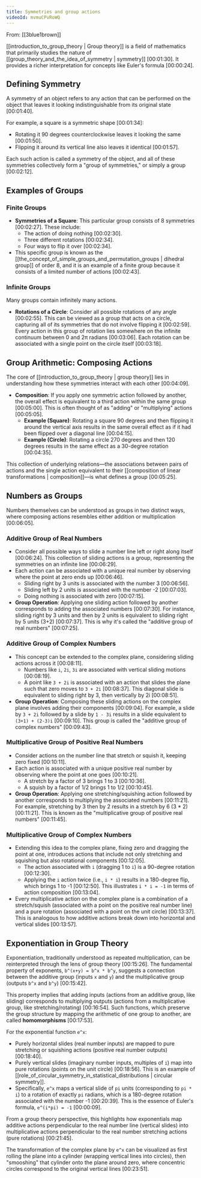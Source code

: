 ```yaml
---
title: Symmetries and group actions
videoId: mvmuCPvRoWQ
---
```


From: [[3blue1brown]] <br/> 

[[introduction_to_group_theory | Group theory]] is a field of mathematics that primarily studies the nature of [[group_theory_and_the_idea_of_symmetry | symmetry]] <a class="yt-timestamp" data-t="00:01:30">[00:01:30]</a>. It provides a richer interpretation for concepts like Euler's formula <a class="yt-timestamp" data-t="00:00:24">[00:00:24]</a>.

## Defining Symmetry

A symmetry of an object refers to any action that can be performed on the object that leaves it looking indistinguishable from its original state <a class="yt-timestamp" data-t="00:01:40">[00:01:40]</a>.

For example, a square is a symmetric shape <a class="yt-timestamp" data-t="00:01:34">[00:01:34]</a>:
*   Rotating it 90 degrees counterclockwise leaves it looking the same <a class="yt-timestamp" data-t="00:01:50">[00:01:50]</a>.
*   Flipping it around its vertical line also leaves it identical <a class="yt-timestamp" data-t="00:01:57">[00:01:57]</a>.

Each such action is called a symmetry of the object, and all of these symmetries collectively form a "group of symmetries," or simply a group <a class="yt-timestamp" data-t="00:02:12">[00:02:12]</a>.

## Examples of Groups

### Finite Groups
*   **Symmetries of a Square**: This particular group consists of 8 symmetries <a class="yt-timestamp" data-t="00:02:27">[00:02:27]</a>. These include:
    *   The action of doing nothing <a class="yt-timestamp" data-t="00:02:30">[00:02:30]</a>.
    *   Three different rotations <a class="yt-timestamp" data-t="00:02:34">[00:02:34]</a>.
    *   Four ways to flip it over <a class="yt-timestamp" data-t="00:02:34">[00:02:34]</a>.
*   This specific group is known as the [[the_concept_of_simple_groups_and_permutation_groups | dihedral group]] of order 8, and it is an example of a finite group because it consists of a limited number of actions <a class="yt-timestamp" data-t="00:02:43">[00:02:43]</a>.

### Infinite Groups
Many groups contain infinitely many actions.
*   **Rotations of a Circle**: Consider all possible rotations of any angle <a class="yt-timestamp" data-t="00:02:55">[00:02:55]</a>. This can be viewed as a group that acts on a circle, capturing all of its symmetries that do not involve flipping it <a class="yt-timestamp" data-t="00:02:59">[00:02:59]</a>. Every action in this group of rotation lies somewhere on the infinite continuum between 0 and 2π radians <a class="yt-timestamp" data-t="00:03:06">[00:03:06]</a>. Each rotation can be associated with a single point on the circle itself <a class="yt-timestamp" data-t="00:03:18">[00:03:18]</a>.

## Group Arithmetic: Composing Actions

The core of [[introduction_to_group_theory | group theory]] lies in understanding how these symmetries interact with each other <a class="yt-timestamp" data-t="00:04:09">[00:04:09]</a>.
*   **Composition**: If you apply one symmetric action followed by another, the overall effect is equivalent to a third action within the same group <a class="yt-timestamp" data-t="00:05:00">[00:05:00]</a>. This is often thought of as "adding" or "multiplying" actions <a class="yt-timestamp" data-t="00:05:05">[00:05:05]</a>.
    *   **Example (Square)**: Rotating a square 90 degrees and then flipping it around the vertical axis results in the same overall effect as if it had been flipped over a diagonal line <a class="yt-timestamp" data-t="00:04:15">[00:04:15]</a>.
    *   **Example (Circle)**: Rotating a circle 270 degrees and then 120 degrees results in the same effect as a 30-degree rotation <a class="yt-timestamp" data-t="00:04:35">[00:04:35]</a>.

This collection of underlying relations—the associations between pairs of actions and the single action equivalent to their [[composition of linear transformations | composition]]—is what defines a group <a class="yt-timestamp" data-t="00:05:25">[00:05:25]</a>.

## Numbers as Groups

Numbers themselves can be understood as groups in two distinct ways, where composing actions resembles either addition or multiplication <a class="yt-timestamp" data-t="00:06:05">[00:06:05]</a>.

### Additive Group of Real Numbers
*   Consider all possible ways to slide a number line left or right along itself <a class="yt-timestamp" data-t="00:06:24">[00:06:24]</a>. This collection of sliding actions is a group, representing the symmetries on an infinite line <a class="yt-timestamp" data-t="00:06:29">[00:06:29]</a>.
*   Each action can be associated with a unique real number by observing where the point at zero ends up <a class="yt-timestamp" data-t="00:06:46">[00:06:46]</a>.
    *   Sliding right by 3 units is associated with the number 3 <a class="yt-timestamp" data-t="00:06:56">[00:06:56]</a>.
    *   Sliding left by 2 units is associated with the number -2 <a class="yt-timestamp" data-t="00:07:03">[00:07:03]</a>.
    *   Doing nothing is associated with zero <a class="yt-timestamp" data-t="00:07:15">[00:07:15]</a>.
*   **Group Operation**: Applying one sliding action followed by another corresponds to adding the associated numbers <a class="yt-timestamp" data-t="00:07:30">[00:07:30]</a>. For instance, sliding right by 3 units and then by 2 units is equivalent to sliding right by 5 units (3+2) <a class="yt-timestamp" data-t="00:07:37">[00:07:37]</a>. This is why it's called the "additive group of real numbers" <a class="yt-timestamp" data-t="00:07:25">[00:07:25]</a>.

### Additive Group of Complex Numbers
*   This concept can be extended to the complex plane, considering sliding actions across it <a class="yt-timestamp" data-t="00:08:11">[00:08:11]</a>.
    *   Numbers like `i`, `2i`, `3i` are associated with vertical sliding motions <a class="yt-timestamp" data-t="00:08:19">[00:08:19]</a>.
    *   A point like `3 + 2i` is associated with an action that slides the plane such that zero moves to `3 + 2i` <a class="yt-timestamp" data-t="00:08:37">[00:08:37]</a>. This diagonal slide is equivalent to sliding right by 3, then vertically by 2i <a class="yt-timestamp" data-t="00:08:51">[00:08:51]</a>.
*   **Group Operation**: Composing these sliding actions on the complex plane involves adding their components <a class="yt-timestamp" data-t="00:09:04">[00:09:04]</a>. For example, a slide by `3 + 2i` followed by a slide by `1 - 3i` results in a slide equivalent to `(3+1) + (2-3)i` <a class="yt-timestamp" data-t="00:09:10">[00:09:10]</a>. This group is called the "additive group of complex numbers" <a class="yt-timestamp" data-t="00:09:43">[00:09:43]</a>.

### Multiplicative Group of Positive Real Numbers
*   Consider actions on the number line that stretch or squish it, keeping zero fixed <a class="yt-timestamp" data-t="00:10:11">[00:10:11]</a>.
*   Each action is associated with a unique positive real number by observing where the point at one goes <a class="yt-timestamp" data-t="00:10:21">[00:10:21]</a>.
    *   A stretch by a factor of 3 brings 1 to 3 <a class="yt-timestamp" data-t="00:10:36">[00:10:36]</a>.
    *   A squish by a factor of 1/2 brings 1 to 1/2 <a class="yt-timestamp" data-t="00:10:45">[00:10:45]</a>.
*   **Group Operation**: Applying one stretching/squishing action followed by another corresponds to multiplying the associated numbers <a class="yt-timestamp" data-t="00:11:21">[00:11:21]</a>. For example, stretching by 3 then by 2 results in a stretch by 6 (3 * 2) <a class="yt-timestamp" data-t="00:11:21">[00:11:21]</a>. This is known as the "multiplicative group of positive real numbers" <a class="yt-timestamp" data-t="00:11:45">[00:11:45]</a>.

### Multiplicative Group of Complex Numbers
*   Extending this idea to the complex plane, fixing zero and dragging the point at one, introduces actions that include not only stretching and squishing but also rotational components <a class="yt-timestamp" data-t="00:12:05">[00:12:05]</a>.
    *   The action associated with `i` (dragging 1 to `i`) is a 90-degree rotation <a class="yt-timestamp" data-t="00:12:30">[00:12:30]</a>.
    *   Applying the `i` action twice (i.e., `i * i`) results in a 180-degree flip, which brings 1 to -1 <a class="yt-timestamp" data-t="00:12:50">[00:12:50]</a>. This illustrates `i * i = -1` in terms of action composition <a class="yt-timestamp" data-t="00:13:04">[00:13:04]</a>.
*   Every multiplicative action on the complex plane is a combination of a stretch/squish (associated with a point on the positive real number line) and a pure rotation (associated with a point on the unit circle) <a class="yt-timestamp" data-t="00:13:37">[00:13:37]</a>. This is analogous to how additive actions break down into horizontal and vertical slides <a class="yt-timestamp" data-t="00:13:57">[00:13:57]</a>.

## Exponentiation in Group Theory

Exponentiation, traditionally understood as repeated multiplication, can be reinterpreted through the lens of group theory <a class="yt-timestamp" data-t="00:15:26">[00:15:26]</a>. The fundamental property of exponents, `b^(x+y) = b^x * b^y`, suggests a connection between the additive group (inputs `x` and `y`) and the multiplicative group (outputs `b^x` and `b^y`) <a class="yt-timestamp" data-t="00:15:42">[00:15:42]</a>.

This property implies that adding inputs (actions from an additive group, like sliding) corresponds to multiplying outputs (actions from a multiplicative group, like stretching/rotating) <a class="yt-timestamp" data-t="00:16:54">[00:16:54]</a>. Such functions, which preserve the group structure by mapping the arithmetic of one group to another, are called **homomorphisms** <a class="yt-timestamp" data-t="00:17:53">[00:17:53]</a>.

For the exponential function `e^x`:
*   Purely horizontal slides (real number inputs) are mapped to pure stretching or squishing actions (positive real number outputs) <a class="yt-timestamp" data-t="00:18:40">[00:18:40]</a>.
*   Purely vertical slides (imaginary number inputs, multiples of `i`) map into pure rotations (points on the unit circle) <a class="yt-timestamp" data-t="00:18:56">[00:18:56]</a>. This is an example of [[role_of_circular_symmetry_in_statistical_distributions | circular symmetry]].
*   Specifically, `e^x` maps a vertical slide of `pi` units (corresponding to `pi * i`) to a rotation of exactly `pi` radians, which is a 180-degree rotation associated with the number -1 <a class="yt-timestamp" data-t="00:20:39">[00:20:39]</a>. This is the essence of Euler's formula, `e^(i*pi) = -1` <a class="yt-timestamp" data-t="00:00:09">[00:00:09]</a>.

From a group theory perspective, this highlights how exponentials map additive actions perpendicular to the real number line (vertical slides) into multiplicative actions perpendicular to the real number stretching actions (pure rotations) <a class="yt-timestamp" data-t="00:21:45">[00:21:45]</a>.

The transformation of the complex plane by `e^x` can be visualized as first rolling the plane into a cylinder (wrapping vertical lines into circles), then "smooshing" that cylinder onto the plane around zero, where concentric circles correspond to the original vertical lines <a class="yt-timestamp" data-t="00:23:51">[00:23:51]</a>.